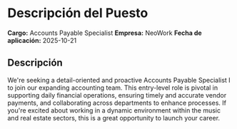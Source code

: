 # Descripción del Puesto

**Cargo:** Accounts Payable Specialist
**Empresa:** NeoWork
**Fecha de aplicación:** 2025-10-21

## Descripción

We're seeking a detail-oriented and proactive Accounts Payable Specialist I to join our expanding accounting team. This entry-level role is pivotal in supporting daily financial operations, ensuring timely and accurate vendor payments, and collaborating across departments to enhance processes. If you're excited about working in a dynamic environment within the music and real estate sectors, this is a great opportunity to launch your career.
